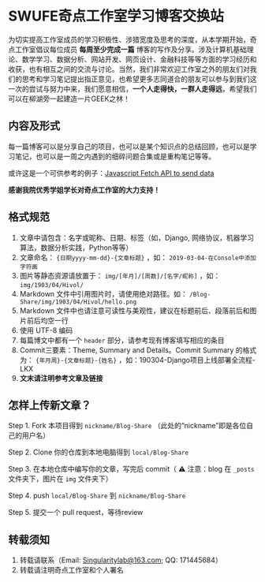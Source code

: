 # SWUFE奇点工作室学习博客交换站

为切实提高工作室成员的学习积极性、涉猎宽度及思考的深度，从本学期开始，奇点工作室倡议每位成员 **每周至少完成一篇** 博客的写作及分享。涉及计算机基础理论、数学学习、数据分析、网站开发、网页设计、金融科技等等方面的学习经历和收获，也有相互之间的交流与讨论。当然，我们非常欢迎工作室之外的朋友们对我们的思考和学习笔记提出指正意见，也希望更多志同道合的朋友可以参与到我们这一次的尝试与努力中来，我们愿意相信，**一个人走得快，一群人走得远**，希望我们可以在柳湖旁一起建造一片GEEK之林！

## 内容及形式

每一篇博客可以是分享自己的项目，也可以是某个知识点的总结回顾，也可以是学习笔记，也可以是一周之内遇到的细碎问题合集或是重构笔记等等。

或许这是一个可供参考的例子：[Javascript Fetch API to send data](https://medium.com/@whole9681/8c2b1dedaba)

**感谢我院优秀学姐学长对奇点工作室的大力支持！**

## 格式规范

1. 文章中请包含：名字或昵称、日期、标签（如，Django, 网络协议，机器学习算法，数据分析实践，Python等等）
2. 文章命名： `{日期yyyy-mm-dd}-{文章标题}` ，如： `2019-03-04-在Console中添加字符画`
3. 图片等静态资源请放置于： `img/[年月]/[周数]/[名字/昵称]` ，如： `img/1903/04/Hivol/`
4. Markdown 文件中引用图片时，请使用绝对路径。如： `/Blog-Share/img/1903/04/Hivol/hello.png`
5. Markdown 文件中也请注意可读性与美观性，建议在标题前后、段落前后和图片前后均空一行
6. 使用 UTF-8 编码
7. 每篇博文中都有一个 `header` 部分，请参考现有博客填写相应的条目
8. Commit三要素：Theme, Summary and Details。Commit Summary 的格式为： `{年月周}-{文章标题}-{姓名}` ，如：190304-Django项目上线部署全流程-LKX
9. **文末请注明参考文章及链接**

## 怎样上传新文章？

Step 1. Fork 本项目得到 `nickname/Blog-Share` （此处的“nickname”即是各位自己的用户名）

Step 2. Clone 你的仓库到本地电脑得到 `local/Blog-Share`

Step 3. 在本地仓库中编写你的文章，写完后 commit（ ⚠️ 注意：blog 在 `_posts` 文件夹下，图片在 `img` 文件夹下）

Step 4. push `local/Blog-Share` 到 `nickname/Blog-Share`

Step 5. 提交一个 pull request，等待review

## 转载须知

1. 转载请联系（Email: Singularitylab@163.com; QQ: 171445684）
2. 转载请注明奇点工作室和个人署名
